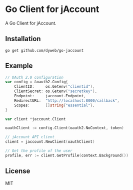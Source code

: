 # Go Client for jAccount

A Go Client for jAccount.

## Installation

```shell
go get github.com/dyweb/go-jaccount
```

## Example

```go
// OAuth 2.0 configuration
var config = &oauth2.Config{
    ClientID:     os.Getenv("clientid"),
    ClientSecret: os.Getenv("secretkey"),
    Endpoint:     jaccount.Endpoint,
    RedirectURL:  "http://localhost:8000/callback",
    Scopes:       []string{"essential"},
}

var client *jaccount.Client

oauthClient := config.Client(oauth2.NoContext, token)

// jAccount API client
client = jaccount.NewClient(oauthClient)

// Get the profile of the user
profile, err := client.GetProfile(context.Background())
```

## License

MIT
